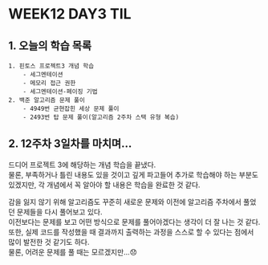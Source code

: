 # WEEK12 DAY3 TIL

## 1. 오늘의 학습 목록
```
1. 핀토스 프로젝트3 개념 학습
    - 세그멘테이션
    - 메모리 접근 권한
    - 세그멘테이션-페이징 기법
2. 백준 알고리즘 문제 풀이
    - 4949번 균현잡힌 세상 문제 풀이
    - 2493번 탑 문제 풀이(알고리즘 2주차 스택 유형 복습)
```

## 2. 12주차 3일차를 마치며...
드디어 프로젝트 3에 해당하는 개념 학습을 끝냈다.  
물론, 부족하거나 틀린 내용도 있을 것이고 깊게 파고들어 추가로 학습해야 하는 부분도 있겠지만, 각 개념에서 꼭 알아야 할 내용은 학습을 완료한 것 같다.

감을 잃지 않기 위해 알고리즘도 꾸준히 새로운 문제와 이전에 알고리즘 주차에서 풀었던 문제들을 다시 풀어보고 있다.  
이전보다는 문제를 보고 어떤 방식으로 문제를 풀어야겠다는 생각이 더 잘 나는 것 같다.  
또한, 실제 코드를 작성했을 때 결과까지 출력하는 과정을 스스로 할 수 있다는 점에서 많이 발전한 것 같기도 하다.  
물론, 어려운 문제를 풀 때는 모르겠지만...😞
